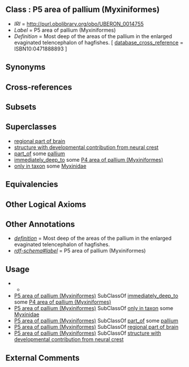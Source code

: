 
## Class : P5 area of pallium (Myxiniformes)

 * *IRI* = http://purl.obolibrary.org/obo/UBERON_0014755
 * *Label* = P5 area of pallium (Myxiniformes)
 * *Definition* = Most deep of the areas of the pallium in the enlarged evaginated telencephalon of hagfishes. [ [database_cross_reference](../../ef/oboInOwl#hasDbXref.md) = ISBN10:0471888893 ]

## Synonyms


## Cross-references


## Subsets


## Superclasses

 * [regional part of brain](../../UBERON/16/UBERON_0002616.md)
 * [structure with developmental contribution from neural crest](../../UBERON/14/UBERON_0010314.md)
 * [part_of](../../BFO/50/BFO_0000050.md) some [pallium](../../UBERON/03/UBERON_0000203.md)
 * [immediately_deep_to](../../BSPO/07/BSPO_0001107.md) some [P4 area of pallium (Myxiniformes)](../../UBERON/54/UBERON_0014754.md)
 * [only in taxon](../../RO/60/RO_0002160.md) some [Myxinidae](../../NCBITaxon/62/NCBITaxon_7762.md)

## Equivalencies


## Other Logical Axioms


## Other Annotations

 * *[definition](../../IAO/15/IAO_0000115.md)* = Most deep of the areas of the pallium in the enlarged evaginated telencephalon of hagfishes.
 * *[rdf-schema#label](../../el/rdf-schema#label.md)* = P5 area of pallium (Myxiniformes)

## Usage

 * -
 * [P5 area of pallium (Myxiniformes)](../../UBERON/55/UBERON_0014755.md) SubClassOf [immediately_deep_to](../../BSPO/07/BSPO_0001107.md) some [P4 area of pallium (Myxiniformes)](../../UBERON/54/UBERON_0014754.md)
 * [P5 area of pallium (Myxiniformes)](../../UBERON/55/UBERON_0014755.md) SubClassOf [only in taxon](../../RO/60/RO_0002160.md) some [Myxinidae](../../NCBITaxon/62/NCBITaxon_7762.md)
 * [P5 area of pallium (Myxiniformes)](../../UBERON/55/UBERON_0014755.md) SubClassOf [part_of](../../BFO/50/BFO_0000050.md) some [pallium](../../UBERON/03/UBERON_0000203.md)
 * [P5 area of pallium (Myxiniformes)](../../UBERON/55/UBERON_0014755.md) SubClassOf [regional part of brain](../../UBERON/16/UBERON_0002616.md)
 * [P5 area of pallium (Myxiniformes)](../../UBERON/55/UBERON_0014755.md) SubClassOf [structure with developmental contribution from neural crest](../../UBERON/14/UBERON_0010314.md)

## External Comments

